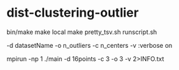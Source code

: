 # dist-clustering-outlier
bin/make
make local
make
pretty_tsv.sh
runscript.sh

-d datasetName
-o n_outliers
-c n_centers
-v :verbose on


mpirun -np 1 ./main -d 16points -c 3 -o 3 -v 2>INFO.txt

